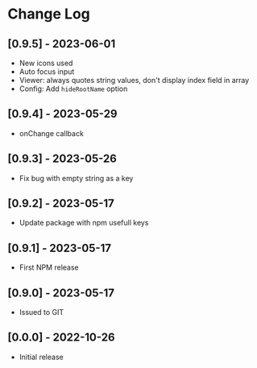 # Change Log

## [0.9.5] - 2023-06-01

- New icons used
- Auto focus input
- Viewer: always quotes string values, don't display index field in array
- Config: Add `hideRootName` option

## [0.9.4] - 2023-05-29

- onChange callback

## [0.9.3] - 2023-05-26

- Fix bug with empty string as a key

## [0.9.2] - 2023-05-17

- Update package with npm usefull keys

## [0.9.1] - 2023-05-17

- First NPM release

## [0.9.0] - 2023-05-17

- Issued to GIT

## [0.0.0] - 2022-10-26

- Initial release
